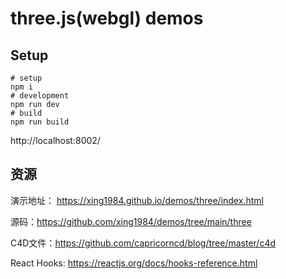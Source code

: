 # three.js(webgl) demos

## Setup

```shell script
# setup
npm i
# development
npm run dev
# build
npm run build
```

http://localhost:8002/

## 资源

演示地址： https://xing1984.github.io/demos/three/index.html

源码：https://github.com/xing1984/demos/tree/main/three

C4D文件：https://github.com/capricorncd/blog/tree/master/c4d

React Hooks: https://reactjs.org/docs/hooks-reference.html



